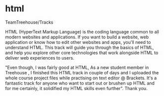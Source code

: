 # html
TeamTreehouse/Tracks


HTML (HyperText Markup Language) is the coding language common to all modern websites and applications. If you want to build a website, web application or know how to edit other websites and apps, you'll need to understand HTML. This track will guide you through the basics of HTML, and help you explore other core technologies that work alongside HTML to deliver web experiences to users.

"Even though, I was fairly good at HTML, As a new student member in Treehouse , I finished this HTML track in couple of days and I uploaded the whole course project files while practising on text editor @ Brackets. It's a fantastic track for anyone who want to start out or brushen up HTML and for me certainly, it solidified my HTML skills even further". 
Thank you. 
